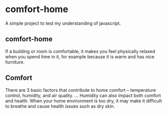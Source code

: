 # comfort-home
A simple project to test my understanding of javascript.
## comfort-home
If a building or room is comfortable, it makes you feel physically relaxed when you spend time in it, for example because it is warm and has nice furniture.
## Comfort 
There are 3 basic factors that contribute to home comfort – temperature control, humidity, and air quality. ... Humidity can also impact both comfort and health. When your home environment is too dry, it may make it difficult to breathe and cause health issues such as dry skin.
